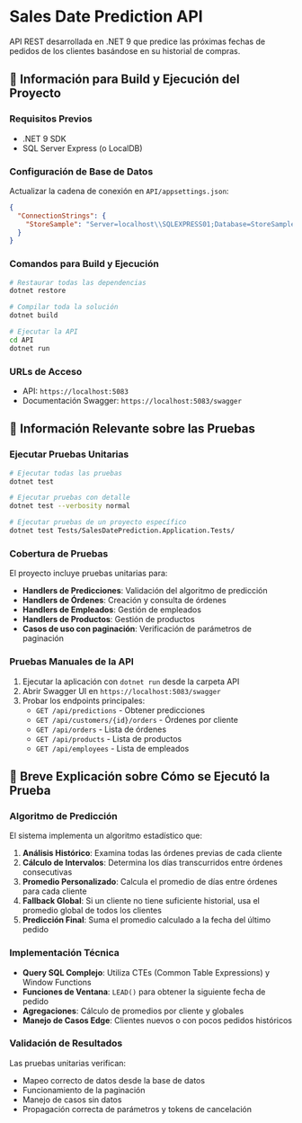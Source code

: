 # Sales Date Prediction API

API REST desarrollada en .NET 9 que predice las próximas fechas de pedidos de los clientes basándose en su historial de compras.

## 🔧 Información para Build y Ejecución del Proyecto

### Requisitos Previos
- .NET 9 SDK
- SQL Server Express (o LocalDB)

### Configuración de Base de Datos
Actualizar la cadena de conexión en `API/appsettings.json`:

```json
{
  "ConnectionStrings": {
    "StoreSample": "Server=localhost\\SQLEXPRESS01;Database=StoreSample;Trusted_Connection=True;TrustServerCertificate=True"
  }
}
```

### Comandos para Build y Ejecución

```bash
# Restaurar todas las dependencias
dotnet restore

# Compilar toda la solución
dotnet build

# Ejecutar la API
cd API
dotnet run
```

### URLs de Acceso
- API: `https://localhost:5083`
- Documentación Swagger: `https://localhost:5083/swagger`

## 🧪 Información Relevante sobre las Pruebas

### Ejecutar Pruebas Unitarias
```bash
# Ejecutar todas las pruebas
dotnet test

# Ejecutar pruebas con detalle
dotnet test --verbosity normal

# Ejecutar pruebas de un proyecto específico
dotnet test Tests/SalesDatePrediction.Application.Tests/
```

### Cobertura de Pruebas
El proyecto incluye pruebas unitarias para:
- **Handlers de Predicciones**: Validación del algoritmo de predicción
- **Handlers de Órdenes**: Creación y consulta de órdenes
- **Handlers de Empleados**: Gestión de empleados
- **Handlers de Productos**: Gestión de productos
- **Casos de uso con paginación**: Verificación de parámetros de paginación

### Pruebas Manuales de la API
1. Ejecutar la aplicación con `dotnet run` desde la carpeta API
2. Abrir Swagger UI en `https://localhost:5083/swagger`
3. Probar los endpoints principales:
   - `GET /api/predictions` - Obtener predicciones
   - `GET /api/customers/{id}/orders` - Órdenes por cliente
   - `GET /api/orders` - Lista de órdenes
   - `GET /api/products` - Lista de productos
   - `GET /api/employees` - Lista de empleados

## 📝 Breve Explicación sobre Cómo se Ejecutó la Prueba

### Algoritmo de Predicción
El sistema implementa un algoritmo estadístico que:

1. **Análisis Histórico**: Examina todas las órdenes previas de cada cliente
2. **Cálculo de Intervalos**: Determina los días transcurridos entre órdenes consecutivas
3. **Promedio Personalizado**: Calcula el promedio de días entre órdenes para cada cliente
4. **Fallback Global**: Si un cliente no tiene suficiente historial, usa el promedio global de todos los clientes
5. **Predicción Final**: Suma el promedio calculado a la fecha del último pedido

### Implementación Técnica
- **Query SQL Complejo**: Utiliza CTEs (Common Table Expressions) y Window Functions
- **Funciones de Ventana**: `LEAD()` para obtener la siguiente fecha de pedido
- **Agregaciones**: Cálculo de promedios por cliente y globales
- **Manejo de Casos Edge**: Clientes nuevos o con pocos pedidos históricos

### Validación de Resultados
Las pruebas unitarias verifican:
- Mapeo correcto de datos desde la base de datos
- Funcionamiento de la paginación
- Manejo de casos sin datos
- Propagación correcta de parámetros y tokens de cancelación
